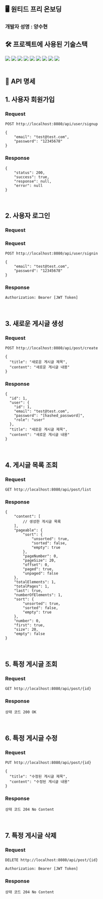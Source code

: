 ## 🖥️ 원티드 프리 온보딩 
### 개발자 성명 : 양수현 


## 🛠️ 프로젝트에 사용된 기술스택
<img src="https://img.shields.io/badge/IntelliJ IDEA-000000?style=flat-square&logo=IntelliJ IDEA&logoColor=white"> <img src="https://img.shields.io/badge/github-181717?style=flat-square&logo=github&logoColor=white"> <img src="https://img.shields.io/badge/SpringBoot-6DB33F?style=flat-square&logo=springboot&logoColor=white"> <img src="https://img.shields.io/badge/Spring Security-6DB33F?style=flat-square&logo=springsecurity&logoColor=white"> <img src="https://img.shields.io/badge/Spring Data JPA-6DB33F?style=flat-square&logo=spring&logoColor=white"> <img src="https://img.shields.io/badge/H2-41454A?style=flat-square&logo=&logoColor=white"> <img src="https://img.shields.io/badge/Java 11-FF160B?style=flat-square&logo=java&logoColor=white"> <img src="https://img.shields.io/badge/Gradle-02303A?style=flat-square&logo=gradle&logoColor=white"> <img src="https://img.shields.io/badge/MySQL-4479A1?style=flat-square&logo=mysql&logoColor=white">
<br><br>

## 📄 API 명세
## 1. 사용자 회원가입
### Request

`POST http://localhost:8080/api/user/signup`

```
{
    "email": "test@test.com",
    "password": "12345678"
}
```
### Response

```
{
    "status": 200,
    "success": true,
    "response": null,
    "error": null
}
```
<br>

## 2. 사용자 로그인
### Request

### Request

`POST http://localhost:8080/api/user/signin`

```
{
    "email": "test@test.com",
    "password": "12345678"
}
```
### Response

```
Authorization: Bearer [JWT Token]
```
<br>

## 3. 새로운 게시글 생성
### Request

`POST http://localhost:8080/api/post/create`

```
{
  "title": "새로운 게시글 제목",
  "content": "새로운 게시글 내용"
}
```

### Response

```
{
  "id": 1,
  "user": {
    "id": 1,
    "email": "test@test.com",
    "password": "[hashed_password]",
    "role": "user"
  },
  "title": "새로운 게시글 제목",
  "content": "새로운 게시글 내용"
}
```
<br>

## 4. 게시글 목록 조회
### Request

`GET http://localhost:8080/api/post/list`

### Response

```
{
    "content": [
        // 생성한 게시글 목록
    ],
    "pageable": {
        "sort": {
            "unsorted": true,
            "sorted": false,
            "empty": true
        },
        "pageNumber": 0,
        "pageSize": 20,
        "offset": 0,
        "paged": true,
        "unpaged": false
    },
    "totalElements": 1,
    "totalPages": 1,
    "last": true,
    "numberOfElements": 1,
    "sort": {
        "unsorted": true,
        "sorted": false,
        "empty": true
    },
    "number": 0,
    "first": true,
    "size": 20,
    "empty": false
}
```
<br>

## 5. 특정 게시글 조회
### Request

`GET http://localhost:8080/api/post/{id}`

### Response

```
상태 코드 200 OK
```
<br>

## 6. 특정 게시글 수정 
### Request

`PUT http://localhost:8080/api/post/{id}`

```
{
  "title": "수정된 게시글 제목",
  "content": "수정된 게시글 내용"
}
```

### Response

```
상태 코드 204 No Content
```
<br>

## 7. 특정 게시글 삭제
### Request

`DELETE http://localhost:8080/api/post/{id}`

```
Authorization: Bearer [JWT Token]
```

### Response

```
상태 코드 204 No Content
```
<br>

